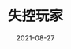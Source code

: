---
title: '失控玩家'
date: '2021-08-27'
price: '43.9'
theaters: ['华联影院·万柳店']
seat: ['7-7']
remark: ['数字3D']
---